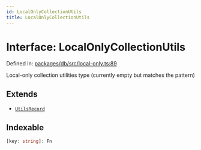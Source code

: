 ```yaml
---
id: LocalOnlyCollectionUtils
title: LocalOnlyCollectionUtils
---
```


<!-- DO NOT EDIT: this page is autogenerated from the type comments -->

# Interface: LocalOnlyCollectionUtils

Defined in: [packages/db/src/local-only.ts:89](https://github.com/TanStack/db/blob/main/packages/db/src/local-only.ts#L89)

Local-only collection utilities type (currently empty but matches the pattern)

## Extends

- [`UtilsRecord`](../../type-aliases/utilsrecord.md)

## Indexable

```ts
[key: string]: Fn
```

